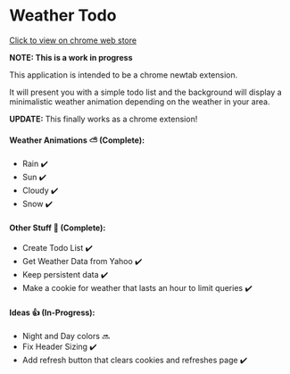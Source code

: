 # Weather Todo

[Click to view on chrome web store](https://chrome.google.com/webstore/detail/weathertodo/ioeknhkeddalakhcenifpfocmnjpcjei)

**NOTE: This is a work in progress**

This application is intended to be a chrome newtab extension.

It will present you with a simple todo list and the background will display a minimalistic weather animation depending on the weather in your area.

**UPDATE:** This finally works as a chrome extension!

#### Weather Animations :partly_sunny: (Complete):

- Rain :heavy_check_mark:
- Sun :heavy_check_mark:
- Cloudy :heavy_check_mark:
- Snow :heavy_check_mark:

#### Other Stuff :tada: (Complete):

- Create Todo List :heavy_check_mark:
- Get Weather Data from Yahoo :heavy_check_mark:
- Keep persistent data :heavy_check_mark:
- Make a cookie for weather that lasts an hour to limit queries :heavy_check_mark:

#### Ideas :thumbsup: (In-Progress):

- Night and Day colors :soon:
- Fix Header Sizing :heavy_check_mark:
- Add refresh button that clears cookies and refreshes page :heavy_check_mark:
